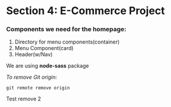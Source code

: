 # Section 4: E-Commerce Project

### Components we need for the homepage:
1. Directory for menu components(container)  
2. Menu Component(card)  
3. Header(w/Nav)

We are using **node-sass** package

*To remove Git origin:*

    git remote remove origin


Test remove 2